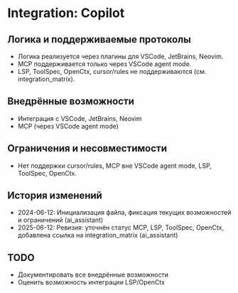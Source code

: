 # Integration: Copilot

## Логика и поддерживаемые протоколы
- Логика реализуется через плагины для VSCode, JetBrains, Neovim.
- MCP поддерживается только через VSCode agent mode.
- LSP, ToolSpec, OpenCtx, cursor/rules не поддерживаются (см. integration_matrix).

## Внедрённые возможности
- Интеграция с VSCode, JetBrains, Neovim
- MCP (через VSCode agent mode)

## Ограничения и несовместимости
- Нет поддержки cursor/rules, MCP вне VSCode agent mode, LSP, ToolSpec, OpenCtx.

## История изменений
- 2024-06-12: Инициализация файла, фиксация текущих возможностей и ограничений (ai_assistant)
- 2025-06-12: Ревизия: уточнён статус MCP, LSP, ToolSpec, OpenCtx, добавлена ссылка на integration_matrix (ai_assistant)

## TODO
- Документировать все внедрённые возможности
- Оценить возможность интеграции LSP/OpenCtx 